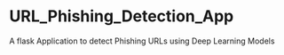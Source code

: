 # URL_Phishing_Detection_App
A flask Application to detect Phishing URLs using Deep Learning Models
